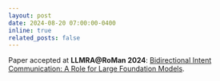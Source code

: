 ```yaml
---
layout: post
date: 2024-08-20 07:00:00-0400
inline: true
related_posts: false
---
```


Paper accepted at **LLMRA@RoMan 2024**: [Bidirectional Intent Communication: A Role for Large Foundation Models](https://sites.google.com/view/llmra/schedule?authuser=0).
